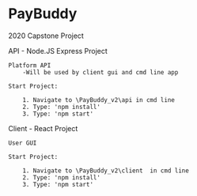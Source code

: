 # PayBuddy
2020 Capstone Project


API - Node.JS Express Project

    Platform API
        -Will be used by client gui and cmd line app
        
    Start Project:

        1. Navigate to \PayBuddy_v2\api in cmd line
        2. Type: 'npm install'
        3. Type: 'npm start'

Client - React Project

    User GUI
    
    Start Project:

        1. Navigate to \PayBuddy_v2\client  in cmd line
        2. Type: 'npm install'
        3. Type: 'npm start'
